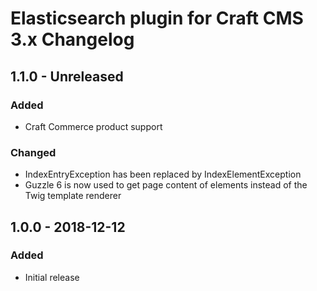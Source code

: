 # Elasticsearch plugin for Craft CMS 3.x Changelog

## 1.1.0 - Unreleased
### Added
- Craft Commerce product support

### Changed
- IndexEntryException has been replaced by IndexElementException
- Guzzle 6 is now used to get page content of elements instead of the Twig template renderer

## 1.0.0 - 2018-12-12
### Added
- Initial release
